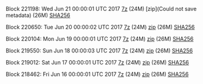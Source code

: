 Block 221198: Wed Jun 21 00:00:01 UTC 2017 [7z](https://transfer.sh/14rhr5/bootstrap.dat.20170621.7z) (24M) [zip](Could not save metadata) (26M) [SHA256](https://transfer.sh/VlFba/sha256.txt)

Block 220650: Tue Jun 20 00:00:02 UTC 2017 [7z](https://transfer.sh/jwSJL/bootstrap.dat.20170620.7z) (24M) [zip](https://transfer.sh/cbxkA/bootstrap.dat.20170620.zip) (26M) [SHA256](https://transfer.sh/puLda/sha256.txt)

Block 220104: Mon Jun 19 00:00:01 UTC 2017 [7z](https://transfer.sh/DqOHh/bootstrap.dat.20170619.7z) (24M) [zip](https://transfer.sh/1dVsZ/bootstrap.dat.20170619.zip) (26M) [SHA256](https://transfer.sh/YUC3D/sha256.txt)

Block 219550: Sun Jun 18 00:00:03 UTC 2017 [7z](https://transfer.sh/PWdL1/bootstrap.dat.20170618.7z) (24M) [zip](https://transfer.sh/12HXiZ/bootstrap.dat.20170618.zip) (26M) [SHA256](https://transfer.sh/ffUOZ/sha256.txt)

Block 219012: Sat Jun 17 00:00:01 UTC 2017 [7z](https://transfer.sh/RhsFm/bootstrap.dat.20170617.7z) (24M) [zip](https://transfer.sh/163T6L/bootstrap.dat.20170617.zip) (26M) [SHA256](https://transfer.sh/xYYhX/sha256.txt)

Block 218462: Fri Jun 16 00:00:01 UTC 2017 [7z](https://transfer.sh/rlNGr/bootstrap.dat.20170616.7z) (24M) [zip](https://transfer.sh/XEPhv/bootstrap.dat.20170616.zip) (26M) [SHA256](https://transfer.sh/Zweat/sha256.txt)
